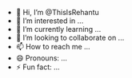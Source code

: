 - 👋 Hi, I’m @ThisIsRehantu
- 👀 I’m interested in ...
- 🌱 I’m currently learning ...
- 💞️ I’m looking to collaborate on ...
- 📫 How to reach me ...
- 😄 Pronouns: ...
- ⚡ Fun fact: ...

<!---
ThisIsRehantu/ThisIsRehantu is a ✨ special ✨ repository because its `README.md` (this file) appears on your GitHub profile.
You can click the Preview link to take a look at your changes.
--->
